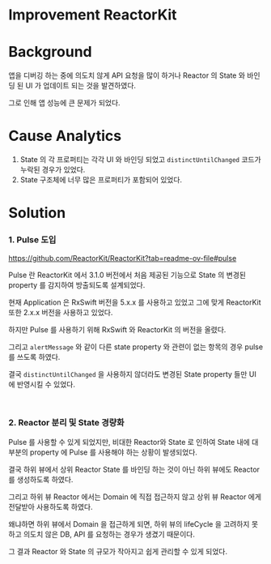 # Improvement ReactorKit

# Background

앱을 디버깅 하는 중에 의도치 않게 API 요청을 많이 하거나 Reactor 의 State 와 바인딩 된 UI 가 업데이트 되는 것을 발견하였다. 

그로 인해 앱 성능에 큰 문제가 되었다. 

# Cause Analytics

1. State 의 각 프로퍼티는 각각 UI 와 바인딩 되었고 `distinctUntilChanged` 코드가 누락된 경우가 있었다. 
2. State 구조체에 너무 많은 프로퍼티가 포함되어 있었다. 

# Solution

### 1. Pulse 도입

https://github.com/ReactorKit/ReactorKit?tab=readme-ov-file#pulse

Pulse 란 ReactorKit 에서 3.1.0 버전에서 처음 제공된 기능으로 State 의 변경된 property 를 감지하여 방출되도록 설계되었다.  

현재 Application 은 RxSwift 버전을 5.x.x 를 사용하고 있었고 그에 맞게 ReactorKit 또한 2.x.x 버전을 사용하고 있었다.

하지만 Pulse 를 사용하기 위해 RxSwift 와 ReactorKit 의 버전을 올렸다. 

그리고 `alertMessage` 와 같이 다른 state property 와 관련이 없는 항목의 경우 pulse 를 쓰도록 하였다. 

결국 `distinctUntilChanged` 을 사용하지 않더라도 변경된 State property 들만 UI 에 반영시킬 수 있었다. 

<br>

### 2. Reactor 분리 및 State 경량화

Pulse 를 사용할 수 있게 되었지만, 비대한 Reactor와 State 로 인하여 State 내에 대부분의 property 에 Pulse 를 사용해야 하는 상황이 발생되었다.

결국 하위 뷰에서 상위 Reactor State 를 바인딩 하는 것이 아닌 하위 뷰에도 Reactor 를 생성하도록 하였다. 

그리고 하위 뷰 Reactor 에서는 Domain 에 직접 접근하지 않고 상위 뷰 Reactor 에게 전달받아 사용하도록 하였다. 

왜냐하면 하위 뷰에서 Domain 을 접근하게 되면, 하위 뷰의 lifeCycle 을 고려하지 못하고 의도치 않은 DB, API 를 요청하는 경우가 생겼기 때문이다. 

그 결과 Reactor 와 State 의 규모가 작아지고 쉽게 관리할 수 있게 되었다.